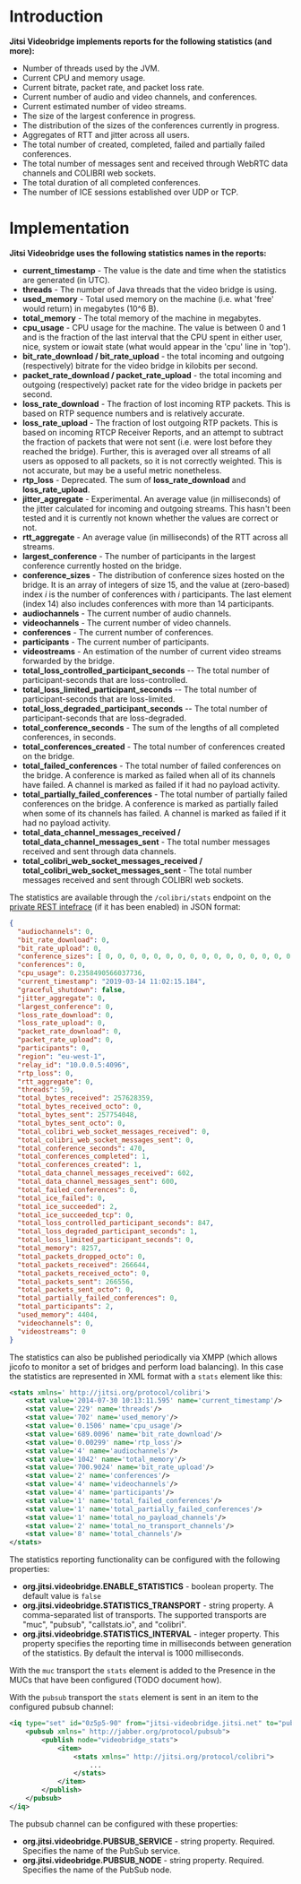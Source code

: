 Introduction
============
**Jitsi Videobridge implements reports for the following statistics (and more):**

 * Number of threads used by the JVM.
 * Current CPU and memory usage.
 * Current bitrate, packet rate, and packet loss rate.
 * Current number of audio and video channels, and conferences.
 * Current estimated number of video streams.
 * The size of the largest conference in progress.
 * The distribution of the sizes of the conferences currently in progress.
 * Aggregates of RTT and jitter across all users.
 * The total number of created, completed, failed and partially failed conferences.
 * The total number of messages sent and received through WebRTC data channels and COLIBRI web sockets.
 * The total duration of all completed conferences.
 * The number of ICE sessions established over UDP or TCP.

Implementation
==============
**Jitsi Videobridge uses the following statistics names in the reports:**

 * **current_timestamp** - The value is the date and time when the statistics are
generated (in UTC).
 * **threads** - The number of Java threads that the video bridge is using.
 * **used_memory** - Total used memory on the machine (i.e. what 'free' would return) in megabytes (10^6 B).
 * **total_memory** - The total memory of the machine in megabytes.
 * **cpu_usage** - CPU usage for the machine. The value is between 0 and 1 and is the fraction of the last interval that the CPU spent in either user, nice, system or iowait state (what would appear in the 'cpu' line in 'top').
 * **bit_rate_download / bit_rate_upload** - the total incoming and outgoing (respectively) bitrate for the video bridge in kilobits per second.
 * **packet_rate_download / packet_rate_upload** - the total incoming and outgoing (respectively) packet rate for the video bridge in packets per second.
 * **loss_rate_download** - The fraction of lost incoming RTP packets. This is based on RTP sequence numbers and is relatively accurate.
 * **loss_rate_upload** - The fraction of lost outgoing RTP packets. This is based on incoming RTCP Receiver Reports, and an attempt to subtract the fraction of packets that were not sent (i.e. were lost before they reached the bridge). Further, this is averaged over all streams of all users as opposed to all packets, so it is not correctly weighted. This is not accurate, but may be a useful metric nonetheless.
 * **rtp_loss** - Deprecated. The sum of **loss_rate_download** and **loss_rate_upload**.
 * **jitter_aggregate** - Experimental. An average value (in milliseconds) of the jitter calculated for incoming and outgoing streams. This hasn't been tested and it is currently not known whether the values are correct or not.
 * **rtt_aggregate** - An average value (in milliseconds) of the RTT across all streams.
 * **largest_conference** - The number of participants in the largest conference currently hosted on the bridge.
 * **conference_sizes** - The distribution of conference sizes hosted on the bridge. It is an array of integers of size 15, and the value at (zero-based) index *i* is the number of conferences with *i* participants. The last element (index 14) also includes conferences with more than 14 participants.
 * **audiochannels** - The current number of audio channels.
 * **videochannels** - The current number of video channels.
 * **conferences** - The current number of conferences.
 * **participants** - The current number of participants.
 * **videostreams** - An estimation of the number of current video streams forwarded by the bridge.
 * **total_loss_controlled_participant_seconds** -- The total number of participant-seconds that are loss-controlled.
 * **total_loss_limited_participant_seconds** -- The total number of participant-seconds that are loss-limited.
 * **total_loss_degraded_participant_seconds** -- The total number of participant-seconds that are loss-degraded.
 * **total_conference_seconds** - The sum of the lengths of all completed conferences, in seconds.
 * **total_conferences_created** - The total number of conferences created on the bridge.
 * **total_failed_conferences** - The total number of failed conferences on the bridge. A conference is marked as failed when all of its channels have failed. A channel is marked as failed if it had no payload activity.
 * **total_partially_failed_conferences** - The total number of partially failed conferences on the bridge. A conference is marked as partially failed when some of its channels has failed. A channel is marked as failed if it had no payload activity.
 * **total_data_channel_messages_received / total_data_channel_messages_sent** - The total number messages received and sent through data channels.
 * **total_colibri_web_socket_messages_received / total_colibri_web_socket_messages_sent** - The total number messages received and sent through COLIBRI web sockets.

The statistics are available through the `/colibri/stats` endpoint on the [private REST intefrace](rest.md) (if it has been enabled) in JSON format:
```json
{
  "audiochannels": 0,
  "bit_rate_download": 0,
  "bit_rate_upload": 0,
  "conference_sizes": [ 0, 0, 0, 0, 0, 0, 0, 0, 0, 0, 0, 0, 0, 0, 0, 0, 0, 0, 0, 0, 0, 0 ],
  "conferences": 0,
  "cpu_usage": 0.2358490566037736,
  "current_timestamp": "2019-03-14 11:02:15.184",
  "graceful_shutdown": false,
  "jitter_aggregate": 0,
  "largest_conference": 0,
  "loss_rate_download": 0,
  "loss_rate_upload": 0,
  "packet_rate_download": 0,
  "packet_rate_upload": 0,
  "participants": 0,
  "region": "eu-west-1",
  "relay_id": "10.0.0.5:4096",
  "rtp_loss": 0,
  "rtt_aggregate": 0,
  "threads": 59,
  "total_bytes_received": 257628359,
  "total_bytes_received_octo": 0,
  "total_bytes_sent": 257754048,
  "total_bytes_sent_octo": 0,
  "total_colibri_web_socket_messages_received": 0,
  "total_colibri_web_socket_messages_sent": 0,
  "total_conference_seconds": 470,
  "total_conferences_completed": 1,
  "total_conferences_created": 1,
  "total_data_channel_messages_received": 602,
  "total_data_channel_messages_sent": 600,
  "total_failed_conferences": 0,
  "total_ice_failed": 0,
  "total_ice_succeeded": 2,
  "total_ice_succeeded_tcp": 0,
  "total_loss_controlled_participant_seconds": 847,
  "total_loss_degraded_participant_seconds": 1,
  "total_loss_limited_participant_seconds": 0,
  "total_memory": 8257,
  "total_packets_dropped_octo": 0,
  "total_packets_received": 266644,
  "total_packets_received_octo": 0,
  "total_packets_sent": 266556,
  "total_packets_sent_octo": 0,
  "total_partially_failed_conferences": 0,
  "total_participants": 2,
  "used_memory": 4404,
  "videochannels": 0,
  "videostreams": 0
}
```

The statistics can also be published periodically via XMPP (which allows jicofo to monitor a set of bridges and perform load balancing). In this case the statistics are represented in XML format with a `stats` element like this:
```xml
<stats xmlns=' http://jitsi.org/protocol/colibri'>
	<stat value='2014-07-30 10:13:11.595' name='current_timestamp'/>
	<stat value='229' name='threads'/>
	<stat value='702' name='used_memory'/>
	<stat value='0.1506' name='cpu_usage'/>
	<stat value='689.0096' name='bit_rate_download'/>
	<stat value='0.00299' name='rtp_loss'/>
	<stat value='4' name='audiochannels'/>
	<stat value='1042' name='total_memory'/>
	<stat value='700.9024' name='bit_rate_upload'/>
	<stat value='2' name='conferences'/>
	<stat value='4' name='videochannels'/>
	<stat value='4' name='participants'/>
	<stat value='1' name='total_failed_conferences'/>
	<stat value='1' name='total_partially_failed_conferences'/>
	<stat value='1' name='total_no_payload_channels'/>
	<stat value='2' name='total_no_transport_channels'/>
	<stat value='8' name='total_channels'/>
</stats>
```

The statistics reporting functionality can be configured with the following properties:

 * **org.jitsi.videobridge.ENABLE_STATISTICS** - boolean property.
The default value is `false`
 * **org.jitsi.videobridge.STATISTICS_TRANSPORT** - string property.
A comma-separated list of transports. The supported transports are "muc",
"pubsub", "callstats.io", and "colibri".
 * **org.jitsi.videobridge.STATISTICS_INTERVAL** - integer property.
This property specifies the reporting time in milliseconds between generation of the
statistics. By default the interval is 1000 milliseconds.

With the `muc` transport the `stats` element is added to the Presence in the MUCs that have been configured
(TODO document how).

With the `pubsub` transport the `stats` element is sent in an item to the configured pubsub channel:
```xml
<iq type="set" id="0z5p5-90" from="jitsi-videobridge.jitsi.net" to="pubsub.jitsi.net">
	<pubsub xmlns=" http://jabber.org/protocol/pubsub">
		<publish node="videobridge_stats">
			<item>
				<stats xmlns=" http://jitsi.org/protocol/colibri">
					...
				</stats>
			</item>
		</publish>
	</pubsub>
</iq>
```
The pubsub channel can be configured with these properties:
 * **org.jitsi.videobridge.PUBSUB_SERVICE** - string property.
Required. Specifies the name of the PubSub service.
 * **org.jitsi.videobridge.PUBSUB_NODE** - string property.
Required. Specifies the name of the PubSub node.
